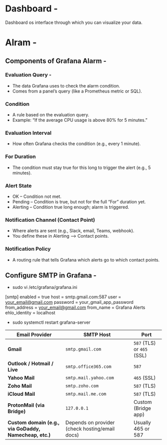 # Dashboard -
Dashboard os interface through which you can visualize your data.



# Alram -

## Components of Grafana Alarm -
### Evaluation Query -
- The data Grafana uses to check the alarm condition.
- Comes from a panel’s query (like a Prometheus metric or SQL).

### Condition
- A rule based on the evaluation query.
- Example: “If the average CPU usage is above 80% for 5 minutes.”

### Evaluation Interval
- How often Grafana checks the condition (e.g., every 1 minute).

### For Duration
- The condition must stay true for this long to trigger the alert (e.g., 5 minutes).

### Alert State
- OK – Condition not met.
- Pending – Condition is true, but not for the full “For” duration yet.
- Alerting – Condition true long enough; alarm is triggered.

### Notification Channel (Contact Point)
- Where alerts are sent (e.g., Slack, email, Teams, webhook).
- You define these in Alerting --> Contact points.

### Notification Policy
- A routing rule that tells Grafana which alerts go to which contact points.

## Configure SMTP in Grafana -

- sudo vi /etc/grafana/grafana.ini

[smtp]
enabled = true
host = smtp.gmail.com:587
user = your_email@gmail.com
password = your_gmail_app_password
from_address = your_email@gmail.com
from_name = Grafana Alerts
ehlo_identity = localhost


- sudo systemctl restart grafana-server


| Email Provider                                         | SMTP Host                                      | Port                       |
|--------------------------------------------------------|------------------------------------------------|----------------------------|
| **Gmail**                                              | `smtp.gmail.com`                               | `587` (TLS) or `465` (SSL) |
| **Outlook / Hotmail / Live**                           | `smtp.office365.com`                           | `587`                      |
| **Yahoo Mail**                                         | `smtp.mail.yahoo.com`                          | `465` (SSL)                |
| **Zoho Mail**                                          | `smtp.zoho.com`                                | `587` (TLS)                |
| **iCloud Mail**                                        | `smtp.mail.me.com`                             | `587` (TLS)                |
| **ProtonMail (via Bridge)**                            | `127.0.0.1`                                    | Custom (Bridge app)        |
| **Custom domain (e.g., via GoDaddy, Namecheap, etc.)** | Depends on provider (check hosting/email docs) | Usually 465 or 587         |

